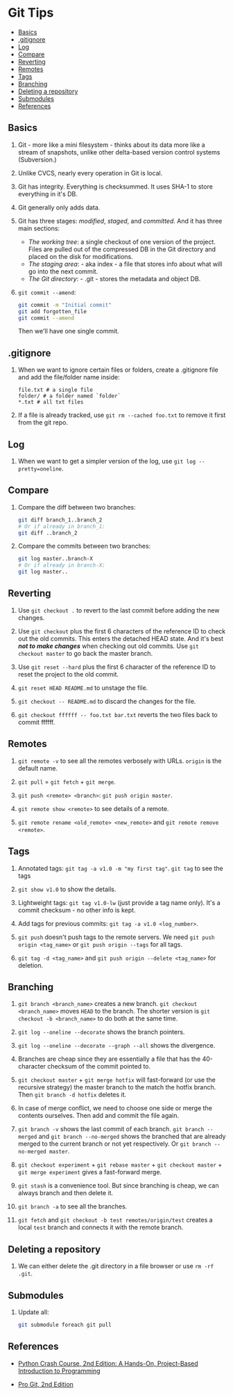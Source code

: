 # Git Tips


* [Basics](#basics)
* [.gitignore](#gitignore)
* [Log](#log)
* [Compare](#compare)
* [Reverting](#reverting)
* [Remotes](#remotes)
* [Tags](#tags)
* [Branching](#branching)
* [Deleting a repository](#deleting-a-repository)
* [Submodules](#submodules)
* [References](#references)

## Basics

1. Git - more like a mini filesystem - thinks about its data more like a stream of snapshots, unlike other delta-based version control systems (Subversion.)

2. Unlike CVCS, nearly every operation in Git is local.

3. Git has integrity. Everything is checksummed. It uses SHA-1 to store everything in it's DB.

4. Git generally only adds data.

5. Git has three stages: *modified*, *staged*, and *committed*. And it has three main sections:
    * *The working tree*: a single checkout of one version of the project. Files are pulled out of the compressed DB in the Git directory and placed on the disk for modifications.
    * *The staging area*: - aka index - a file that stores info about what will go into the next commit.
    * *The Git directory*: - .git - stores the metadata and object DB.

6. `git commit --amend`:

    ```bash
    git commit -m "Initial commit"
    git add forgotten_file
    git commit --amend
    ```

    Then we'll have one single commit.

## .gitignore

1. When we want to ignore certain files or folders, create a .gitignore file and add the file/folder name inside:

    ```text
    file.txt # a single file
    folder/ # a folder named `folder`
    *.txt # all txt files
    ```

2. If a file is already tracked, use `git rm --cached foo.txt` to remove it first from the git repo.

## Log

1. When we want to get a simpler version of the log, use `git log --pretty=oneline`.

## Compare

1. Compare the diff between two branches:

    ```sh
    git diff branch_1..branch_2
    # Or if already in branch_1:
    git diff ..branch_2
    ```

2. Compare the commits between two branches:

    ```sh
    git log master..branch-X
    # Or if already in branch-X:
    git log master..
    ```

## Reverting

1. Use `git checkout .` to revert to the last commit before adding the new changes.

2. Use `git checkout` plus the first 6 characters of the reference ID to check out the old commits. This enters the detached HEAD state. And it's best ***not to make changes*** when checking out old commits. Use `git checkout master` to go back the master branch.

3. Use `git reset --hard` plus the first 6 character of the reference ID to reset the project to the old commit.

4. `git reset HEAD README.md` to unstage the file.

5. `git checkout -- README.md` to discard the changes for the file.

6. `git checkout ffffff -- foo.txt bar.txt` reverts the two files back to commit ffffff.

## Remotes

1. `git remote -v` to see all the remotes verbosely with URLs. `origin` is the default name.

2. `git pull` = `git fetch` + `git merge`.

3. `git push <remote> <branch>`: `git push origin master`.

4. `git remote show <remote>` to see details of a remote.

5. `git remote rename <old_remote> <new_remote>` and `git remote remove <remote>`.

## Tags

1. Annotated tags: `git tag -a v1.0 -m "my first tag"`. `git tag` to see the tags

2. `git show v1.0` to show the details.

3. Lightweight tags: `git tag v1.0-lw` (just provide a tag name only). It's a commit checksum - no other info is kept.

4. Add tags for previous commits: `git tag -a v1.0 <log_number>`.

5. `git push` doesn't push tags to the remote servers. We need `git push origin <tag_name>` or `git push origin --tags` for all tags.

6. `git tag -d <tag_name>` and `git push origin --delete <tag_name>` for deletion.

## Branching

1. `git branch <branch_name>` creates a new branch. `git checkout <branch_name>` moves `HEAD` to the branch. The shorter version is `git checkout -b <branch_name>` to do both at the same time.

2. `git log --oneline --decorate` shows the branch pointers.

3. `git log --oneline --decorate --graph --all` shows the divergence.

4. Branches are cheap since they are essentially a file that has the 40-character checksum of the commit pointed to.

5. `git checkout master` + `git merge hotfix` will fast-forward (or use the recursive strategy) the master branch to the match the hotfix branch. Then `git branch -d hotfix` deletes it.

6. In case of merge conflict, we need to choose one side or merge the contents ourselves. Then add and commit the file again.

7. `git branch -v` shows the last commit of each branch. `git branch --merged` and `git branch --no-merged` shows the branched that are already merged to the current branch or not yet respectively. Or `git branch --no-merged master`.

8. `git checkout experiment` + `git rebase master` + `git checkout master` + `git merge experiment` gives a fast-forward merge.

9. `git stash` is a convenience tool. But since branching is cheap, we can always branch and then delete it.

10. `git branch -a` to see all the branches.

11. `git fetch` and `git checkout -b test remotes/origin/test` creates a local `test` branch and connects it with the remote branch.

## Deleting a repository

1. We can either delete the .git directory in a file browser or use `rm -rf .git`.

## Submodules

1. Update all:

    ```sh
    git submodule foreach git pull
    ```

## References

* [Python Crash Course, 2nd Edition: A Hands-On, Project-Based Introduction to Programming](https://www.amazon.com/Python-Crash-Course-2nd-Edition/dp/1593279280/ref=sr_1_1?keywords=python+crash+course&qid=1558808134&s=gateway&sr=8-1)

* [Pro Git, 2nd Edition](https://git-scm.com/book/en/v2)
